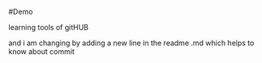 #Demo 

learning tools of gitHUB

and i am changing by adding a new line in the readme .md which helps to know about commit
